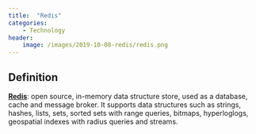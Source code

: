 ```yaml
---
title:  "Redis"
categories: 
    - Technology
header:
    image: /images/2019-10-08-redis/redis.png
---
```


## Definition
[**Redis**](https://redis.io/download): open source, in-memory data structure store, used as a database, cache and message broker. It supports data structures such as strings, hashes, lists, sets, sorted sets with range queries, bitmaps, hyperloglogs, geospatial indexes with radius queries and streams.
